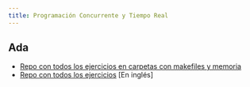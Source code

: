 ```yaml
---
title: Programación Concurrente y Tiempo Real
---
```


## Ada

- [Repo con todos los ejercicios en carpetas con makefiles y memoria](https://github.com/RedBed24/PCTR_Ada_2223)
- [Repo con todos los ejercicios](https://github.com/hnevesg/Concurrente_Teorico_2223) [En inglés]
